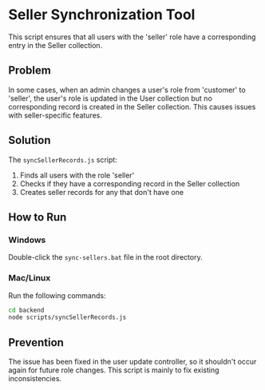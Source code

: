 # Seller Synchronization Tool

This script ensures that all users with the 'seller' role have a corresponding entry in the Seller collection.

## Problem

In some cases, when an admin changes a user's role from 'customer' to 'seller', the user's role is updated in the User collection but no corresponding record is created in the Seller collection. This causes issues with seller-specific features.

## Solution

The `syncSellerRecords.js` script:

1. Finds all users with the role 'seller'
2. Checks if they have a corresponding record in the Seller collection
3. Creates seller records for any that don't have one

## How to Run

### Windows

Double-click the `sync-sellers.bat` file in the root directory.

### Mac/Linux

Run the following commands:

```bash
cd backend
node scripts/syncSellerRecords.js
```

## Prevention

The issue has been fixed in the user update controller, so it shouldn't occur again for future role changes. This script is mainly to fix existing inconsistencies.
